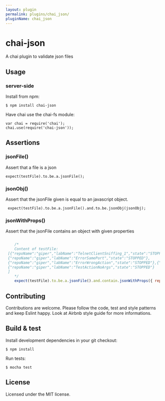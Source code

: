 ```yaml
---
layout: plugin
permalink: plugins/chai_json/
pluginName: chai_json
---
```


# chai-json
A chai plugin to validate json files


## Usage

### server-side

Install from npm:

    $ npm install chai-json

Have chai use the chai-fs module:

    var chai = require('chai');
    chai.use(require('chai-json'));



## Assertions

### jsonFile()

Assert that a file is a json
 

	expect(testFile).to.be.a.jsonFile();
  



### jsonObj()

Assert that the jsonFile given is equal to an javascript object.
     
     expect(testFile).to.be.a.jsonFile().and.to.be.jsonObj(jsonObj);
 


### jsonWithProps()

Assert that the jsonFile contains an object with given properties
```javascript

    /* 
    Content of testFile:  
 [{"repoName":"giper","labName":"TelnetClientSniffing_1","state":"STOPPED"},{"repoName":"giper","labName":"ErrorSameSubnet","state":"STOPPED"},
 {"repoName":"giper","labName":"ErrorSamePort","state":"STOPPED"},    
 {"repoName":"giper","labName":"ErrorWrongAction","state":"STOPPED"},{"repoName":"giper","labName":"ErrorNoDefinedAction","state":"NO_NETWORK"},{"repoName":"giper","labName":"ErrorCopyFile","state":"STOPPED"},
 {"repoName":"giper","labName":"TestActionNoArgs","state":"STOPPED"}
 ]
    */ 
    expect(testFile).to.be.a.jsonFile().and.contain.jsonWithProps({ repoName: 'giper' });
```
 

## Contributing

Contributions are welcome. Please follow the code, test and style patterns and keep Eslint happy. Look at Airbnb style guide for more informations. 

## Build & test

Install development dependencies in your git checkout:

    $ npm install

Run tests:

    $ mocha test





## License

Licensed under the MIT license.
